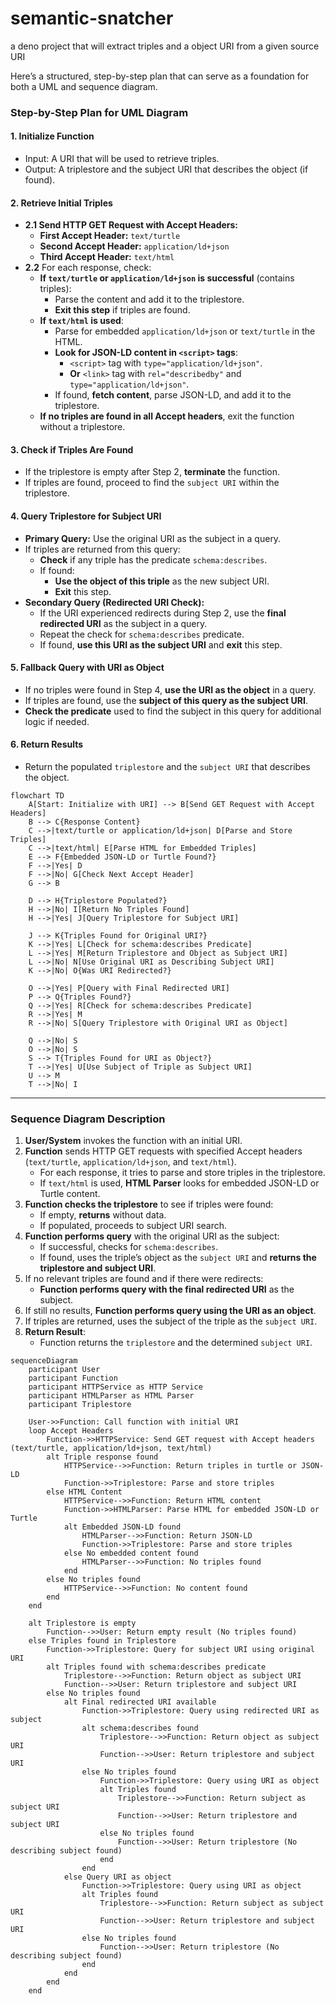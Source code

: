 # semantic-snatcher

a deno project that will extract triples and a object URI from a given source URI

Here’s a structured, step-by-step plan that can serve as a foundation for both a UML and sequence diagram.

### Step-by-Step Plan for UML Diagram

#### 1. **Initialize Function**

- Input: A URI that will be used to retrieve triples.
- Output: A triplestore and the subject URI that describes the object (if found).

#### 2. **Retrieve Initial Triples**

- **2.1 Send HTTP GET Request with Accept Headers:**
  - **First Accept Header:** `text/turtle`
  - **Second Accept Header:** `application/ld+json`
  - **Third Accept Header:** `text/html`
- **2.2** For each response, check:
  - **If `text/turtle` or `application/ld+json` is successful** (contains triples):
    - Parse the content and add it to the triplestore.
    - **Exit this step** if triples are found.
  - **If `text/html` is used**:
    - Parse for embedded `application/ld+json` or `text/turtle` in the HTML.
    - **Look for JSON-LD content in `<script>` tags**:
      - `<script>` tag with `type="application/ld+json"`.
      - **Or** `<link>` tag with `rel="describedby"` and `type="application/ld+json"`.
    - If found, **fetch content**, parse JSON-LD, and add it to the triplestore.
  - **If no triples are found in all Accept headers**, exit the function without a triplestore.

#### 3. **Check if Triples Are Found**

- If the triplestore is empty after Step 2, **terminate** the function.
- If triples are found, proceed to find the `subject URI` within the triplestore.

#### 4. **Query Triplestore for Subject URI**

- **Primary Query:** Use the original URI as the subject in a query.
- If triples are returned from this query:
  - **Check** if any triple has the predicate `schema:describes`.
  - If found:
    - **Use the object of this triple** as the new subject URI.
    - **Exit** this step.
- **Secondary Query (Redirected URI Check):**
  - If the URI experienced redirects during Step 2, use the **final redirected URI** as the subject in a query.
  - Repeat the check for `schema:describes` predicate.
  - If found, **use this URI as the subject URI** and **exit** this step.

#### 5. **Fallback Query with URI as Object**

- If no triples were found in Step 4, **use the URI as the object** in a query.
- If triples are found, use the **subject of this query as the subject URI**.
- **Check the predicate** used to find the subject in this query for additional logic if needed.

#### 6. **Return Results**

- Return the populated `triplestore` and the `subject URI` that describes the object.

```mermaid
flowchart TD
    A[Start: Initialize with URI] --> B[Send GET Request with Accept Headers]
    B --> C{Response Content}
    C -->|text/turtle or application/ld+json| D[Parse and Store Triples]
    C -->|text/html| E[Parse HTML for Embedded Triples]
    E --> F{Embedded JSON-LD or Turtle Found?}
    F -->|Yes| D
    F -->|No| G[Check Next Accept Header]
    G --> B

    D --> H{Triplestore Populated?}
    H -->|No| I[Return No Triples Found]
    H -->|Yes| J[Query Triplestore for Subject URI]

    J --> K{Triples Found for Original URI?}
    K -->|Yes| L[Check for schema:describes Predicate]
    L -->|Yes| M[Return Triplestore and Object as Subject URI]
    L -->|No| N[Use Original URI as Describing Subject URI]
    K -->|No| O{Was URI Redirected?}

    O -->|Yes| P[Query with Final Redirected URI]
    P --> Q{Triples Found?}
    Q -->|Yes| R[Check for schema:describes Predicate]
    R -->|Yes| M
    R -->|No| S[Query Triplestore with Original URI as Object]

    Q -->|No| S
    O -->|No| S
    S --> T{Triples Found for URI as Object?}
    T -->|Yes| U[Use Subject of Triple as Subject URI]
    U --> M
    T -->|No| I

```

---

### Sequence Diagram Description

1. **User/System** invokes the function with an initial URI.
2. **Function** sends HTTP GET requests with specified Accept headers (`text/turtle`, `application/ld+json`, and `text/html`).
   - For each response, it tries to parse and store triples in the triplestore.
   - If `text/html` is used, **HTML Parser** looks for embedded JSON-LD or Turtle content.
3. **Function checks the triplestore** to see if triples were found:
   - If empty, **returns** without data.
   - If populated, proceeds to subject URI search.
4. **Function performs query** with the original URI as the subject:
   - If successful, checks for `schema:describes`.
   - If found, uses the triple’s object as the `subject URI` and **returns the triplestore and subject URI**.
5. If no relevant triples are found and if there were redirects:
   - **Function performs query with the final redirected URI** as the subject.
6. If still no results, **Function performs query using the URI as an object**.
7. If triples are returned, uses the subject of the triple as the `subject URI`.
8. **Return Result**:
   - Function returns the `triplestore` and the determined `subject URI`.

```mermaid
sequenceDiagram
    participant User
    participant Function
    participant HTTPService as HTTP Service
    participant HTMLParser as HTML Parser
    participant Triplestore

    User->>Function: Call function with initial URI
    loop Accept Headers
        Function->>HTTPService: Send GET request with Accept headers (text/turtle, application/ld+json, text/html)
        alt Triple response found
            HTTPService-->>Function: Return triples in turtle or JSON-LD
            Function->>Triplestore: Parse and store triples
        else HTML Content
            HTTPService-->>Function: Return HTML content
            Function->>HTMLParser: Parse HTML for embedded JSON-LD or Turtle
            alt Embedded JSON-LD found
                HTMLParser-->>Function: Return JSON-LD
                Function->>Triplestore: Parse and store triples
            else No embedded content found
                HTMLParser-->>Function: No triples found
            end
        else No triples found
            HTTPService-->>Function: No content found
        end
    end

    alt Triplestore is empty
        Function-->>User: Return empty result (No triples found)
    else Triples found in Triplestore
        Function->>Triplestore: Query for subject URI using original URI
        alt Triples found with schema:describes predicate
            Triplestore-->>Function: Return object as subject URI
            Function-->>User: Return triplestore and subject URI
        else No triples found
            alt Final redirected URI available
                Function->>Triplestore: Query using redirected URI as subject
                alt schema:describes found
                    Triplestore-->>Function: Return object as subject URI
                    Function-->>User: Return triplestore and subject URI
                else No triples found
                    Function->>Triplestore: Query using URI as object
                    alt Triples found
                        Triplestore-->>Function: Return subject as subject URI
                        Function-->>User: Return triplestore and subject URI
                    else No triples found
                        Function-->>User: Return triplestore (No describing subject found)
                    end
                end
            else Query URI as object
                Function->>Triplestore: Query using URI as object
                alt Triples found
                    Triplestore-->>Function: Return subject as subject URI
                    Function-->>User: Return triplestore and subject URI
                else No triples found
                    Function-->>User: Return triplestore (No describing subject found)
                end
            end
        end
    end
```
